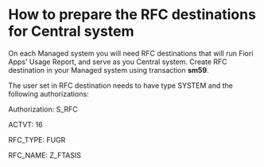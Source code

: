 # How to prepare the RFC destinations for Central system

On each Managed system you will need RFC destinations that will run Fiori Apps' Usage Report, and serve as you Central system. Create RFC destination in your Managed system using transaction **sm59**. 

The user set in RFC destination needs to have type SYSTEM and the following authorizations:

Authorization: S_RFC

ACTVT: 16

RFC_TYPE: FUGR

RFC_NAME: Z_FTASIS
